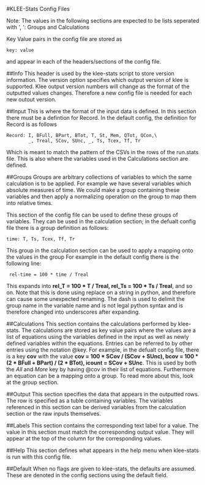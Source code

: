 #KLEE-Stats Config Files

Note: The values in the following sections are expected to be lists seperated with ', ': Groups and Calculations

Key Value pairs in the config file are stored as 

```
key: value 
```

and appear in each of the headers/sections of the config file.

##Info
This header is used by the klee-stats script to store version information. The version option specifies which output version of klee is supported. Klee output version numbers will change as the format of the outputted values changes. Therefore a new config file is needed for each new outout version.

##Input
This is where the format of the input data is defined. In this section there must be a defintion for Record. In the default config, the definition for Record is as follows
```
Record: I, BFull, BPart, BTot, T, St, Mem, QTot, QCon,\
        _, Treal, SCov, SUnc, _, Ts, Tcex, Tf, Tr
```

Which is meant to match the pattern of the CSVs in the rows of the run.stats file. This is also where the variables used in the Calculations section are defined.

##Groups
Groups are arbitrary collections of variables to which the same calculation is to be applied. For example we have several variables which absolute measures of time. We could make a group containing these variables and then apply a normalizing operation on the group to map them into relative times.

This section of the config file can be used to define these groups of variables. They can be used in the calculation section; in the defualt config file there is a group definition as follows:
```
time: T, Ts, Tcex, Tf, Tr
```

This group in the calculation section can be used to apply a mapping onto the values in the group For example in the default config there is the following line:

```
 rel-time = 100 * time / Treal
```

This expands into **rel_T = 100 * T / Treal, rel_Ts = 100 * Ts / Treal**, and so on. Note that this is done using replace on a string in python, and therefore can cause some unexpected renaming. The dash is used to delimit the group name in the variable name and is not legal python syntax and is therefore changed into underscores after expanding.

##Calculations
This section contains the calculations performed by klee-stats. The calculations are stored as key value pairs where the values are a list of equations using the variables defined in the input as well as newly defined variables within the equations. Entries can be referred to by other entries using the notation @key. For example, in the defualt config file, there is a key **cov** with the value **cov = 100 * SCov / (SCov + SUnc), bcov = 100 * (2 * BFull + BPart) / (2 * BTot), icount = SCov + SUnc**. This is used by both the _All_ and _More_ key by having @cov in their list of equations. Furthermore an equation can be a mapping onto a group. To read more about this, look at the group section.

##Output
This section specifies the data that appears in the outputted rows. The row is specified as a tuble containing variables. The variables referenced in this section can be derived variables from the calculation section or the raw inputs themselves.

##Labels
This section contains the corresponding text label for a value. The value in this section must match the corresponding output value. They will appear at the top of the column for the corresponding values.

##Help
This section defines what appears in the help menu when klee-stats is run with this config file.

##Default
When no flags are given to klee-stats, the defaults are assumed. These are denoted in the config sections using the default field.
